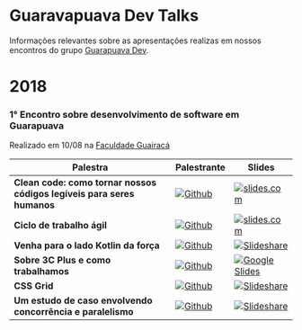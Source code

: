 # Guaravapuava Dev Talks
Informações relevantes sobre as apresentações realizas em nossos encontros do grupo [Guarapuava Dev](https://www.meetup.com/pt-BR/Meetup-de-Desenvolvimento-de-Software-Guarapuava/).

# 2018
### 1° Encontro sobre desenvolvimento de software em Guarapuava

Realizado em 10/08 na [Faculdade Guairacá](https://www.guairaca.com.br/)

| Palestra | Palestrante | Slides |
|----------|-------------|--------|
| **Clean code: como tornar nossos códigos legíveis para seres humanos** | [![Github](https://img.shields.io/badge/Github-@viniciusalonso-blue.svg)](https://github.com/viniciusalonso) | [![slides.com](https://img.shields.io/badge/slides-slides.com-brightgreen.svg)](https://slides.com/viniciusalonso/clean-code-meetup-guarapuava#/) |
| **Ciclo de trabalho ágil** | [![Github](https://img.shields.io/badge/Github-@adbatista-blue.svg)](https://github.com/adbatista) | [![slides.com](https://img.shields.io/badge/slides-slides.com-brightgreen.svg)](#) |
| **Venha para o lado Kotlin da força** | [![Github](https://img.shields.io/badge/Github-@SartoriRIA-blue.svg)](https://github.com/Sartori-RIA) | [![Slideshare](https://img.shields.io/badge/slides-Slideshare-brightgreen.svg)](https://pt.slideshare.net/LucasAntonioRamosSar/venha-para-o-lado-kotlin-da-fora) |
| **Sobre 3C Plus e como trabalhamos** | [![Github](https://img.shields.io/badge/Github-@diogodhh-blue.svg)](https://github.com/diogodhh) | [![Google Slides](https://img.shields.io/badge/slides-GoogleSlides-brightgreen.svg)](https://docs.google.com/presentation/d/17YGBTB-krMXPjKkh0E55l2yuqL4FE__-Hp-GbveHOBc/edit#slide=id.p) |
| **CSS Grid** | [![Github](https://img.shields.io/badge/Github-@joaovinicius-blue.svg)](https://github.com/joaovinicius) | [![Slideshare](https://img.shields.io/badge/slides-Slideshare-brightgreen.svg)](#) |
| **Um estudo de caso envolvendo concorrência e paralelismo** | [![Github](https://img.shields.io/badge/Github-@joaovinicius-blue.svg)](https://github.com/joaovinicius) | [![Slideshare](https://img.shields.io/badge/slides-Slideshare-brightgreen.svg)](#) |
